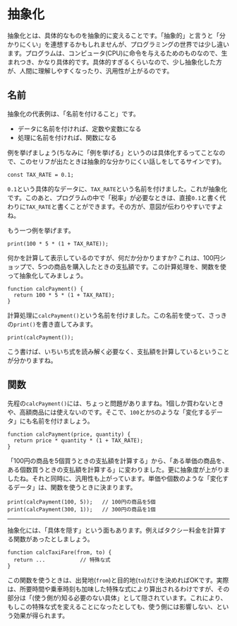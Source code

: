 # 抽象化

抽象化とは、具体的なものを抽象的に変えることです。「抽象的」と言うと「分かりにくい」を連想するかもしれませんが、プログラミングの世界では少し違います。プログラムは、コンピュータ(CPU)に命令を与えるためのものなので、生まれつき、かなり具体的です。具体的すぎるくらいなので、少し抽象化した方が、人間に理解しやすくなったり、汎用性が上がるのです。

## 名前

抽象化の代表例は、「名前を付けること」です。

- データに名前を付ければ、定数や変数になる
- 処理に名前を付ければ、関数になる

例を挙げましょう(ちなみに「例を挙げる」というのは具体化するってことなので、このセリフが出たときは抽象的な分かりにくい話しをしてるサインです)。

```
const TAX_RATE = 0.1;
```

`0.1`という具体的なデータに、`TAX_RATE`という名前を付けました。これが抽象化です。このあと、プログラムの中で「税率」が必要なときは、直接`0.1`と書く代わりに`TAX_RATE`と書くことができます。その方が、意図が伝わりやすいですよね。

もう一つ例を挙げます。

```
print(100 * 5 * (1 + TAX_RATE));
```

何かを計算して表示しているのですが、何だか分かりますか? これは、100円ショップで、5つの商品を購入したときの支払額です。この計算処理を、関数を使って抽象化してみましょう。

```
function calcPayment() {
  return 100 * 5 * (1 + TAX_RATE);
}
```

計算処理に`calcPayment()`という名前を付けました。この名前を使って、さっきの`print()`を書き直してみます。

```
print(calcPayment());
```

こう書けば、いちいち式を読み解く必要なく、支払額を計算しているということが分かりますね。

## 関数

先程の`calcPayment()`には、ちょっと問題がありますね。1個しか買わないときや、高額商品には使えないのです。そこで、`100`とか`5`のような「変化するデータ」にも名前を付けましょう。

```
function calcPayment(price, quantity) {
  return price * quantity * (1 + TAX_RATE);
}
```

「100円の商品を5個買うときの支払額を計算する」から、「ある単価の商品を、ある個数買うときの支払額を計算する」に変わりました。更に抽象度が上がりましたね。それと同時に、汎用性も上がっています。単価や個数のような「変化するデータ」は、関数を使うときに決まります。

```
print(calcPayment(100, 5));   // 100円の商品を5個
print(calcPayment(300, 1));   // 300円の商品を1個
```

- - -

抽象化には、「具体を隠す」という面もあります。例えばタクシー料金を計算する関数があったとしましょう。

```
function calcTaxiFare(from, to) {
  return ...           // 特殊な式
}
```

この関数を使うときは、出発地(`from`)と目的地(`to`)だけを決めればOKです。実際は、所要時間や乗車時刻も加味した特殊な式により算出されるわけですが、その部分は「(使う側が)知る必要のない具体」として隠されています。これにより、もしこの特殊な式を変えることになったとしても、使う側には影響しない、という効果が得られます。

